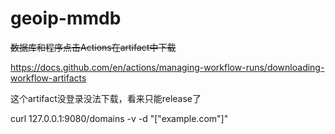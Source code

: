 # geoip-mmdb
~~数据库和程序点击Actions在artifact中下载~~

https://docs.github.com/en/actions/managing-workflow-runs/downloading-workflow-artifacts

这个artifact没登录没法下载，看来只能release了

curl 127.0.0.1:9080/domains -v -d "[\"example.com\"]"
